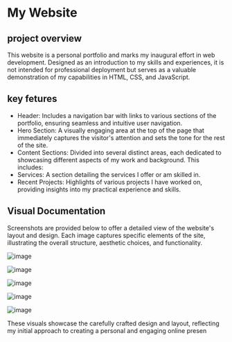  # My Website
## project overview
This website is a personal portfolio and marks my inaugural effort in web development. Designed as an introduction to my skills and experiences, it is not intended for professional deployment but serves as a valuable demonstration of my capabilities in HTML, CSS, and JavaScript.



## key fetures 
- Header: Includes a navigation bar with links to various sections of the portfolio, ensuring seamless and intuitive user navigation.
- Hero Section: A visually engaging area at the top of the page that immediately captures the visitor's attention and sets the tone for the rest of the site.
- Content Sections: Divided into several distinct areas, each dedicated to showcasing different aspects of my work and background. This includes:
- Services: A section detailing the services I offer or am skilled in.
- Recent Projects: Highlights of various projects I have worked on, providing insights into my practical experience and skills.


## Visual Documentation

Screenshots are provided below to offer a detailed view of the website's layout and design. Each image captures specific elements of the site, illustrating the overall structure, aesthetic choices, and functionality.

![image](https://github.com/user-attachments/assets/cfcaa085-6986-4821-8a0d-5d36a192a8c4)

![image](https://github.com/user-attachments/assets/1d778397-6fca-44da-9787-0f44df1e1fad)

![image](https://github.com/user-attachments/assets/e0a75814-2769-4939-bdfc-e9d962f1f448)

![image](https://github.com/user-attachments/assets/b2787a0a-4570-4db9-8b20-6a5c788a54a2)

![image](https://github.com/user-attachments/assets/e0f06e55-d6b4-4ef8-a071-8c9ecc58e5e2)



These visuals showcase the carefully crafted design and layout, reflecting my initial approach to creating a personal and engaging online presen
